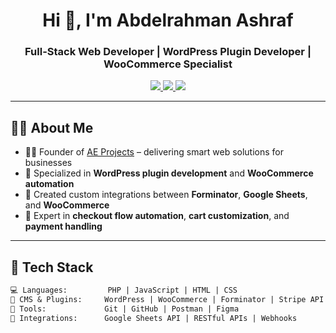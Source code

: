 <h1 align="center">Hi 👋, I'm Abdelrahman Ashraf</h1>
<h3 align="center">Full-Stack Web Developer | WordPress Plugin Developer | WooCommerce Specialist</h3>

<p align="center">
  <a href="https://www.linkedin.com/in/abdelrahman-ashraf-elassy/" target="_blank">
    <img src="https://img.shields.io/badge/LinkedIn-0077B5?style=flat-square&logo=linkedin&logoColor=white" />
  </a>
  <a href="mailto:abdelrahman.ashraf@aeprojects.org">
    <img src="https://img.shields.io/badge/Email-D14836?style=flat-square&logo=gmail&logoColor=white" />
  </a>
  <a href="https://aeprojects.org/" target="_blank">
    <img src="https://img.shields.io/badge/Website-Visit-blueviolet?style=flat-square" />
  </a>
</p>

---

## 🙋‍♂️ About Me

- 👨‍💻 Founder of [AE Projects](https://aeprojects.org/) – delivering smart web solutions for businesses
- 🧩 Specialized in **WordPress plugin development** and **WooCommerce automation**
- 🔧 Created custom integrations between **Forminator**, **Google Sheets**, and **WooCommerce**
- 🛒 Expert in **checkout flow automation**, **cart customization**, and **payment handling**

---

## 🧠 Tech Stack

```txt
💻 Languages:         PHP | JavaScript | HTML | CSS
🔌 CMS & Plugins:     WordPress | WooCommerce | Forminator | Stripe API
🔧 Tools:             Git | GitHub | Postman | Figma
🔗 Integrations:      Google Sheets API | RESTful APIs | Webhooks
